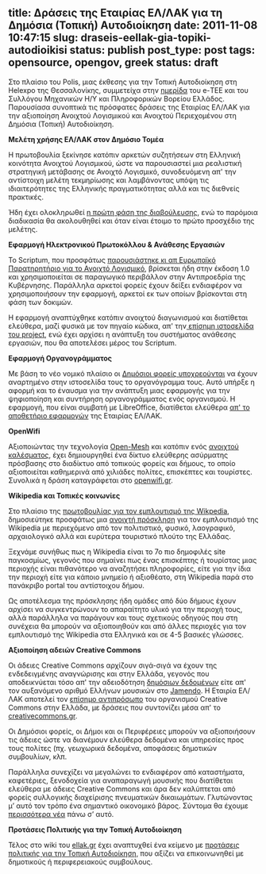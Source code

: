 title: Δράσεις της Εταιρίας ΕΛ/ΛΑΚ για τη Δημόσια (Τοπική) Αυτοδιοίκηση
date: 2011-11-08 10:47:15
slug: draseis-eellak-gia-topiki-autodioikisi
status: publish
post_type: post
tags: opensource, opengov, greek
status: draft
---

Στο πλαίσιο του Polis, μιας έκθεσης για την Τοπική Αυτοδιοίκηση στη Helexpo της Θεσσαλονίκης, συμμετείχα στην [ημερίδα](http://www.helexpo.gr/default.aspx?lang=el-GR&loc=1&page=2215) του e-ΤΕΕ και του Συλλόγου Μηχανικών Η/Υ και Πληροφορικών Βορείου Ελλάδος. Παρουσίασα συνοπτικά τις πρόσφατες δράσεις της Εταιρίας ΕΛ/ΛΑΚ για την αξιοποίηση Ανοιχτού Λογισμικού και Ανοιχτού Περιεχομένου στη Δημόσια (Τοπική) Αυτοδιοίκηση.

**Μελέτη χρήσης ΕΛ/ΛΑΚ στον Δημόσιο Τομέα**

Η πρωτοβουλία ξεκίνησε κατόπιν αρκετών συζητήσεων στη Ελληνική κοινότητα Ανοιχτού Λογισμικού, ώστε να παρουσιαστεί μια ρεαλιστική στρατηγική μετάβασης σε Ανοιχτό Λογισμικό, συνοδευόμενη απ' την αντίστοιχη μελέτη τεκμηρίωσης και λαμβάνοντας υπόψη τις ιδιαιτερότητες της Ελληνικής πραγματικότητας αλλά και τις διεθνείς πρακτικές.

Ήδη έχει ολοκληρωθεί [η πρώτη φάση της διαβούλευσης](http://advisory.ellak.gr/?p=184), ενώ το παρόμοια διαδικασία θα ακολουθηθεί και όταν είναι έτοιμο το πρώτο προσχέδιο της μελέτης.

**Εφαρμογή Ηλεκτρονικού Πρωτοκόλλου & Ανάθεσης Εργασιών**

Το Scriptum, που προσφάτως [παρουσιάστηκε κι απ Ευρωπαϊκό Παρατηρητήριο για το Ανοιχτό Λογισμικό](www.osor.eu/news/gr-scriptum-open-source-application-enhances-the-management-of-public-sector-services), βρίσκεται ήδη στην έκδοση 1.0 και χρησιμοποιείται σε παραγωγικό περιβάλλον στην Αντιπροεδρία της Κυβέρνησης. Παράλληλα αρκετοί φορείς έχουν δείξει ενδιαφέρον να χρησιμοποιήσουν την εφαρμογή, αρκετοί εκ των οποίων βρίσκονται στη φάση των δοκιμών.

Η εφαρμογή αναπτύχθηκε κατόπιν ανοιχτού διαγωνισμού και διατίθεται ελεύθερα, μαζί φυσικά με τον πηγαίο κώδικα, απ' την[ επίσημη ιστοσελίδα του project](http://scriptum.gr/), ενώ έχει αρχίσει η ανάπτυξη του συστήματος ανάθεσης εργασιών, που θα αποτελέσει μέρος του Scriptum.

**Εφαρμογή Οργανογράμματος**

Με βάση το νέο νομικό πλαίσιο οι [Δημόσιοι φορείς υποχρεούνται](http://diavgeia.gov.gr/syxnes-erothseis) να έχουν αναρτημένο στην ιστοσελίδα τους το οργανόγραμμα τους. Αυτό υπήρξε η αφορμή και το έναυσμα για την ανάπτυξη μιας εφαρμογής για την ψηφιοποίηση και συντήρηση οργανογράμματος ενός οργανισμού. Η εφαρμογή, που είναι συμβατή με LibreOffice, διατίθεται ελεύθερα [απ' το αποθετήριο εφαρμογών](http://projects.ellak.gr/projects/orgchart) της Εταιρίας ΕΛ/ΛΑΚ.

**OpenWifi**

Αξιοποιώντας την τεχνολογία [Open-Mesh](open-mesh.com) και κατόπιν ενός [ανοιχτού καλέσματος](http://ellak.gr/index.php?option=com_openwiki&Itemid=103&id=eellak:openmesh), έχει δημιουργηθεί ένα δίκτυο ελεύθερης ασύρματης πρόσβασης στο διαδίκτυο από τοπικούς φορείς και δήμους, το οποίο αξιοποιείται καθημερινά από χιλιάδες πολίτες, επισκέπτες και τουρίστες. Συνολικά η δράση καταγράφεται στο [openwifi.gr](http://openwifi.gr/).

**Wikipedia και Τοπικές κοινωνίες**

Στο πλαίσιο της [πρωτοβουλίας για τον εμπλουτισμό της Wikpedia](http://www.mywikipedia.gr/), δημοσιεύτηκε προσφάτως μια [ανοιχτή πρόσκληση](http://www.ellak.gr/index.php?option=com_openwiki&Itemid=103&id=eellak:wikipedia_ta) για τον εμπλουτισμό της Wikipedia με περιεχόμενο από τον πολιτιστικό, φυσικό, λαογραφικό, αρχαιολογικό αλλά και ευρύτερα τουριστικό πλούτο της Ελλάδας.

Ξεχνάμε συνήθως πως η Wikipedia είναι το 7ο πιο δημοφιλές site παγκοσμίως, γεγονός που σημαίνει πως ένας επισκέπτης ή τουρίστας μιας περιοχής είναι πιθανότερο να αναζητήσει πληροφορίες, είτε για την ίδια την περιοχή είτε για κάποιο μνημείο ή αξιοθέατο, στη Wikipedia παρά στο πανάκριβο portal του αντίστοιχου δήμου.

Ως αποτέλεσμα της πρόσκλησης ήδη ομάδες από δύο δήμους έχουν αρχίσει να συγκεντρώνουν το απαραίτητο υλικό για την περιοχή τους, αλλά παράλληλα να παράγουν και τους σχετικούς οδηγούς που στη συνέχεια θα μπορούν να αξιοποιηθούν και από άλλες περιοχές για τον εμπλουτισμό της Wikipedia στα Ελληνικά και σε 4-5 βασικές γλώσσες.

**Αξιοποίηση αδειών Creative Commons**

Οι άδειες Creative Commons αρχίζουν σιγά-σιγά να έχουν της ενδεδειγμένης αναγνώρισης και στην Ελλάδα, γεγονός που αποδεικνύεται τόσο απ' την αδειοδότηση [δημόσιων δεδομένων](http://geodata.gov.gr/geodata/) είτε απ' τον αυξανόμενο αριθμό Ελλήνων μουσικών στο [Jamendo](www.jamendo.com/en/artists?order=id_desc&location_country=GRC). Η Εταιρία ΕΛ/ΛΑΚ αποτελεί τον [επίσημο αντιπρόσωπο](http://wiki.creativecommons.org/Greece) του οργανισμού Creative Commons στην Ελλάδα, με δράσεις που συντονίζει μέσα απ' το [creativecommons.gr](http://creativecommons.gr).

Οι Δημόσιοι φορείς, οι Δήμοι και οι Περιφέρειες μπορούν να αξιοποιήσουν τις άδειες ώστε να διανέμουν ελεύθερα δεδομένα και υπηρεσίες προς τους πολίτες (πχ. γεωχωρικά δεδομένα, αποφάσεις δημοτικών συμβουλίων, κλπ.

Παράλληλα συνεχίζει να μεγαλώνει το ενδιαφέρον από καταστήματα, καφετέριες, ξενοδοχεία για αναπαραγωγή μουσικής που διατίθεται ελεύθερα με άδειες Creative Commons και άρα δεν καλύπτεται από φορείς συλλογικής διαχείρισης πνευματικών δικαιωμάτων. Γλυτώνοντας μ’ αυτό τον τρόπο ένα σημαντικό οικονομικό βάρος. Σύντομα θα έχουμε [περισσότερα νέα](http://ccradio.ellak.gr) πάνω σ’ αυτό.

**Προτάσεις Πολιτικής για την Τοπική Αυτοδιοίκηση**

Τέλος στο wiki του [ellak.gr](http://ellak.gr) έχει αναπτυχθεί ένα κείμενο με [προτάσεις πολιτικής για την Τοπική Αυτοδιοίκηση](http://ellak.gr/index.php?option=com_openwiki&Itemid=103&id=ellak:oss_loc_gov), που αξίζει να επικοινωνηθεί με δημοτικούς ή περιφερειακούς συμβούλους.
